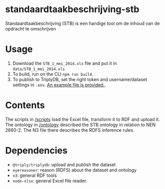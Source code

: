 # standaardtaakbeschrijving-stb

Standaardtaakbeschrijving (STB) is een handige tool om de inhoud van de opdracht te omschrijven

# Usage

1. Download the `STB_1_mei_2014.xls` file and put it in `data/STB_1_mei_2014.xls`
2. To build, run on the CLI `npm run build`.
3. To publish to TriplyDB, set the right token and username/dataset settings in `.env`. [An example file is provided.](.env.example).

# Contents

The scripts in [/scripts](/scripts/) load the Excel file, transform it to RDF and upload it.
The ontology in [/ontology](/ontology/) described the STB ontology in relation to NEN 2660-2.
The N3 file there describes the RDFS inference rules.

# Dependencies

- `@triply/triplydb`: upload and publish the dataset
- `eyereasoner`: reason (RDFS) about the dataset and ontology
- `n3`: general RDF tools
- `node-xlsx`: general Excel file reader.

